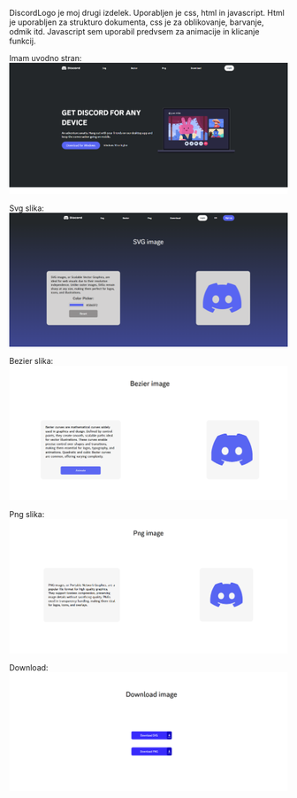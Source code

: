 DiscordLogo je moj drugi izdelek. Uporabljen je css, html in javascript. Html je uporabljen za strukturo dokumenta, css je za oblikovanje, barvanje, odmik itd. Javascript sem uporabil predvsem za animacije in klicanje funkcij.

Imam uvodno stran:
<img src="img/uvodna.png" alt="napaka pri nalaganju slike">

Svg slika:
<img src="img/svgSlika.png" alt="napaka pri nalaganju slike">

Bezier slika:
<img src="img/bezierSlika.png" alt="napaka pri nalaganju slike">

Png slika:
<img src="img/pngSlika.png" alt="napaka pri nalaganju slike">

Download:
<img src="img/downloadSlika.png" alt="napaka pri nalaganju slike">
